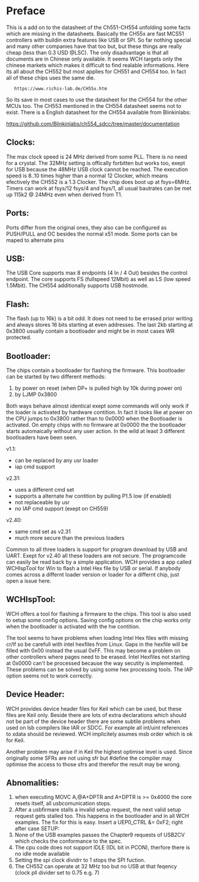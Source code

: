 # Preface
This is a add on to the datasheet of the Ch551-CH554 unfolding some facts which are missing in the datasheets. Basically the CH55x are fast MCS51 controllers with buildin extra features like USB or SPI. So far nothing special and many other companies have that too but, but these things are really cheap (less than 0.3 USD @LSC). 
The only disadvantage is that all documents are in Chinese only available. It seems WCH targets only the chinese markets which makes it difficult to find realable informations. 
Here its all about the CH552 but most applies for CH551 and CH554 too. In fact all of these chips uses the same die.
 
       https://www.richis-lab.de/CH55x.htm 

So its save in most cases to use the datasheet for the CH554 for the other MCUs too. The CH553 mentioned in the CH554 datasheet seems not to exist.
There is a English datasheet for the CH554 available from Blinkinlabs:

  https://github.com/Blinkinlabs/ch554_sdcc/tree/master/documentation

## Clocks:
The max clock speed is 24 MHz derived from some PLL. There is no need for a crystal. The 32MHz setting is offically forbitten but works too, exept for USB because the 48MHz USB clock cannot be reached.
The execution speed is 8..10 times higher than a normal 12 Clocker, which means efectively the CH552 is a 1.3 Clocker. The chip does boot up at fsys=6MHz.
Timers can work at fsys/12 fsys/4 and fsys/1, all usual bautrates can be met up 115k2 @ 24MHz even when derived from T1. 

## Ports:
Ports differ from the original ones, they also can be configured as PUSH/PULL and OC besides the normal x51 mode. Some ports can be maped to alternate pins

## USB:
The USB Core supports max 8 endpoints (4 In / 4 Out) besides the control endpoint. The core supports FS (fullspeed 12Mbit) as well as LS (low speed 1.5Mbit). The CH554 additionally supports USB hostmode.

## Flash:
The flash (up to 16k) is a bit odd. It does not need to be errased prior writing and always stores 16 bits starting at even addresses. The last 2kb starting at 0x3800 usually contain a bootloader and might be in most cases WR protected. 

## Bootloader:
The chips contain a bootloader for flashing the firmware. This bootloader can be started by two different methods:

 1. by power on reset (when DP+ is pulled high by 10k during power on)
 2. by LJMP 0x3800

Both ways behave almost identical exept some commands will only work if the loader is activated by hardware contition. In fact it looks like at power on the CPU jumps to 0x3800 rather than to 0x0000 when the Bootloader is activated.
On empty chips with no firmware at 0x0000 the the bootloader starts automaically without any user action. In the wild at least 3 different bootloaders have been seen.

v1.1: 
 - can be replaced by any usr loader
 - iap cmd support 

v2.31: 
 - uses a different cmd set
 - supports a alternate hw contition by pulling P1.5 low (if enabled)
 - not replaceable by usr
 - no IAP cmd support (exept on CH559)

v2.40: 
  - same cmd set as v2.31
  - much more secure than the previous loaders

Common to all three loaders is support for program download by USB and UART. Exept for v2.40 all these loaders are not secure. The programcode can easily be read back by a simple application. WCH provides a app called WCHIspTool for Win to flash a Intel Hex file by USB or serial.
If anybody comes across a differnt loader version or loader for a differnt chip, just open a issue here.

## WCHIspTool:
WCH offers a tool for flashing a firmware to the chips. This tool is also used to setup some config options. Saving config options on the chip works only when the bootloader is activated with the hw contition.

The tool seems to have problems when loading Intel Hex files with missing cr/lf so be carefull with intel hexfiles from Linux. Gaps in the hexfile will be filled with 0x00 instead the usual 0xFF. This may become a problem on other controllers where pages need to be erased. Intel Hexfiles not starting at 0x0000 can't be processed because the way secutity is implemented. These problems can be solved by using some hex processing tools. The IAP option seems not to work correctly. 

## Device Header:
WCH provides device header files for Keil which can be used, but these files are Keil only. Beside there are lots of extra declarations which should not be part of the device header there are some subtile problems when used on lsb compilers like IAR or SDCC. For example all int/uint  references to xdata should be reviewed. WCH implicitely asumes msb order which is ok for Keil. 

Another problem may arise if in Keil the highest optimise level is used. Since originally some SFRs are not using sfr but #define the compiler may optimise the access to those sfrs and therefor the result may be wrong.

## Abnomalities:
1. when executing MOVC A,@A+DPTR and A+DPTR is >= 0x4000 the core resets itself, all usbcomunication stops.
2. After a usbfirmare stalls a invalid setup request, the next valid setup request gets stalled too. This happens in the bootloader and in all WCH examples. The fix for this is easy. Insert a UEP0_CTRL &= 0xF2; right after case SETUP:
3. None of the USB examples passes the Chapter9 requests of USB2CV which checks the conformance to the spec.
4. The cpu code does not support IDLE (IDL bit in PCON), therfore there is no idle mode available
5. Setting the spi clock dividrr to 1 stops the SPI fuction.
6. The CH552 can operate at 32 MHz too but no USB at that feqency (clock pll divider set to 0.75 e.g. 7)

